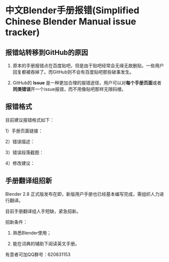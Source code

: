 # 中文Blender手册报错(Simplified Chinese Blender Manual issue tracker)
## 报错站转移到GitHub的原因
1. 原本的手册报错点在百度贴吧，但是由于贴吧经常会无缘无故删贴，一些用户回复都被吞掉了。而GitHub则不会有百度贴吧那些破事发生。

2. GitHub的 **Issue** 是一种更加合理的报错途径，用户可以对**每个手册页面**或者**同类错误**开一个issue报错，而不用像贴吧那样无限码楼。


## 报错格式
目前建议报错格式如下：

1）手册页面链接：

2）错误描述：

3）错误段落截图：

4）修改建议：

## 手册翻译组招新

Blender 2.8 正式版发布在即，新版用户手册也已经基本编写完成，需组织人力进行翻译。

目前手册翻译组人手短缺，紧急招新。

招新条件：

1. 熟悉Blender使用；

2. 能在词典的辅助下阅读英文手册。

有意者可加QQ群号：620831153

[](./volunteer_recruit.jpg)
